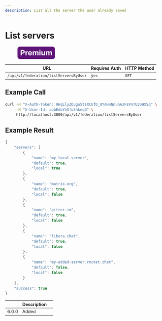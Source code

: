 ```yaml
---
description: List all the server the user already saved
---
```


# List servers

<figure><img src="../../../../../../.gitbook/assets/Premium.svg" alt=""><figcaption></figcaption></figure>

| URL                                    | Requires Auth | HTTP Method |
| -------------------------------------- | ------------- | ----------- |
| `/api/v1/federation/listServersByUser` | y`es`         | `GET`       |

## Example Call

```bash
curl -H "X-Auth-Token: 9HqLlyZOugoStsXCUfD_0YdwnNnunAJF8V47U3QHXSq" \
     -H "X-User-Id: aobEdbYhXfu5hkeqG" \
     http://localhost:3000/api/v1/federation/listServersByUser
```

## Example Result

```javascript
{
    "servers": [
        {
            "name": "my-local.server",
            "default": true,
            "local": true
        },
        {
            "name": "matrix.org",
            "default": true,
            "local": false
        },
        {
            "name": "gitter.im",
            "default": true,
            "local": false
        },
        {
            "name": "libera.chat",
            "default": true,
            "local": false
        },
        {
            "name": "my-added-server.rocket.chat",
            "default": false,
            "local": false
        }
    ],
    "success": true
}

```

<table><thead><tr><th></th><th>Description</th><th data-hidden></th></tr></thead><tbody><tr><td>6.0.0</td><td>Added</td><td></td></tr></tbody></table>
